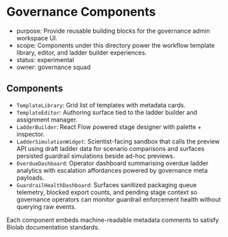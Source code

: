 # Governance Components

- purpose: Provide reusable building blocks for the governance admin workspace UI.
- scope: Components under this directory power the workflow template library, editor, and ladder builder experiences.
- status: experimental
- owner: governance squad

## Components

- `TemplateLibrary`: Grid list of templates with metadata cards.
- `TemplateEditor`: Authoring surface tied to the ladder builder and assignment manager.
- `LadderBuilder`: React Flow powered stage designer with palette + inspector.
- `LadderSimulationWidget`: Scientist-facing sandbox that calls the preview API using draft ladder data for scenario comparisons and surfaces persisted guardrail simulations beside ad-hoc previews.
- `OverdueDashboard`: Operator dashboard summarising overdue ladder analytics with escalation affordances powered by governance meta payloads.
- `GuardrailHealthDashboard`: Surfaces sanitized packaging queue telemetry, blocked export counts, and pending stage context so governance operators can monitor guardrail enforcement health without querying raw events.

Each component embeds machine-readable metadata comments to satisfy Biolab documentation standards.
